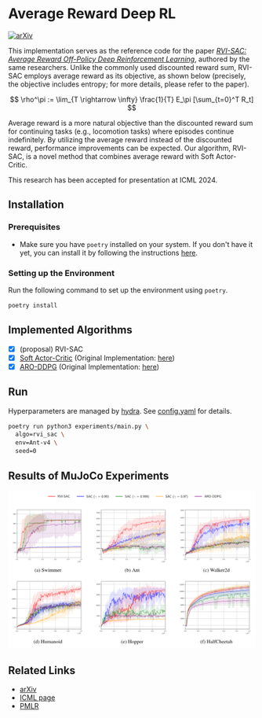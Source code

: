 # Average Reward Deep RL
[![arXiv](https://img.shields.io/badge/arXiv-2408.01972-b31b1b.svg)](https://arxiv.org/abs/2408.01972)

This implementation serves as the reference code for the paper [*RVI-SAC: Average Reward Off-Policy Deep Reinforcement Learning*](https://arxiv.org/abs/2408.01972), authored by the same researchers. Unlike the commonly used discounted reward sum, RVI-SAC employs average reward as its objective, as shown below (precisely, the objective includes entropy; for more details, please refer to the paper).

$$ \rho^\pi := \lim_{T \rightarrow \infty} \frac{1}{T} E_\pi [\sum_{t=0}^T R_t] $$

Average reward is a more natural objective than the discounted reward sum for continuing tasks (e.g., locomotion tasks) where episodes continue indefinitely. By utilizing the average reward instead of the discounted reward, performance improvements can be expected. Our algorithm, RVI-SAC, is a novel method that combines average reward with Soft Actor-Critic.

This research has been accepted for presentation at ICML 2024.

## Installation

### Prerequisites

- Make sure you have `poetry` installed on your system. If you don't have it yet, you can install it by following the instructions [here](https://python-poetry.org/docs/#installation).

### Setting up the Environment

Run the following command to set up the environment using `poetry`.

```bash
poetry install
```

## Implemented Algorithms

- [x] (proposal) RVI-SAC
- [x] [Soft Actor-Critic](https://arxiv.org/abs/1801.01290) (Original Implementation: [here]())
- [x] [ARO-DDPG](https://arxiv.org/abs/2305.12239) (Original Implementation: [here](https://github.com/namansaxena9/ARO-DDPG))

## Run

Hyperparameters are managed by [hydra](https://hydra.cc/docs/intro/). See [config.yaml](experiments/conf/config.yaml) for details.

```bash
poetry run python3 experiments/main.py \
  algo=rvi_sac \
  env=Ant-v4 \
  seed=0
```

## Results of MuJoCo Experiments

![](assets/result.png)

## Related Links

- [arXiv](https://arxiv.org/abs/2408.01972)
- [ICML page](https://icml.cc/virtual/2024/poster/32727)
- [PMLR](https://proceedings.mlr.press/v235/hisaki24a.html)
